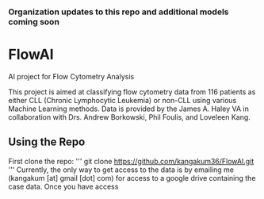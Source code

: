 ### Organization updates to this repo and additional models coming soon

# FlowAI
AI project for Flow Cytometry Analysis

This project is aimed at classifying flow cytometry data from 116 patients as either CLL (Chronic Lymphocytic Leukemia) or non-CLL using various Machine Learning methods.  Data is provided by the James A. Haley VA in collaboration with Drs. Andrew Borkowski, Phil Foulis, and Loveleen Kang.


## Using the Repo
First clone the repo:
'''
git clone https://github.com/kangakum36/FlowAI.git
'''
Currently, the only way to get access to the data is by emailing me (kangakum [at] gmail [dot] com) for access to a google drive containing the case data.  Once you have access
